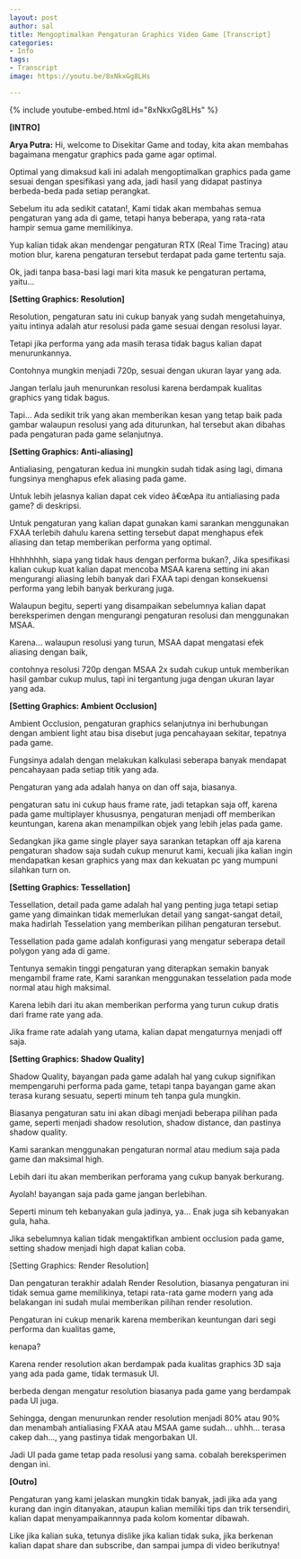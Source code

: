 ```yaml
---
layout: post
author: sal
title: Mengoptimalkan Pengaturan Graphics Video Game [Transcript]
categories:
- Info
tags:
- Transcript
image: https://youtu.be/8xNkxGg8LHs

---
```

{% include youtube-embed.html id="8xNkxGg8LHs" %}

**\[INTRO\]**

**Arya Putra:** Hi, welcome to Disekitar Game and today, kita akan membahas bagaimana mengatur graphics pada game agar optimal.

Optimal yang dimaksud kali ini adalah mengoptimalkan graphics pada game sesuai dengan spesifikasi yang ada, jadi hasil yang didapat pastinya berbeda-beda pada setiap perangkat.

Sebelum itu ada sedikit catatan!, Kami tidak akan membahas semua pengaturan yang ada di game, tetapi hanya beberapa, yang rata-rata hampir semua game memilikinya.

Yup kalian tidak akan mendengar pengaturan RTX (Real Time Tracing) atau motion blur, karena pengaturan tersebut terdapat pada game tertentu saja.

Ok, jadi tanpa basa-basi lagi mari kita masuk ke pengaturan pertama, yaitu...

**\[Setting Graphics: Resolution\]**

Resolution, pengaturan satu ini cukup banyak yang sudah mengetahuinya, yaitu intinya adalah atur resolusi pada game sesuai dengan resolusi layar.

Tetapi jika performa yang ada masih terasa tidak bagus kalian dapat menurunkannya.

Contohnya mungkin menjadi 720p, sesuai dengan ukuran layar yang ada.

Jangan terlalu jauh menurunkan resolusi karena berdampak kualitas graphics yang tidak bagus.

Tapi... Ada sedikit trik yang akan memberikan kesan yang tetap baik pada gambar walaupun resolusi yang ada diturunkan, hal tersebut akan dibahas pada pengaturan pada game selanjutnya.

**\[Setting Graphics: Anti-aliasing\]**

Antialiasing, pengaturan kedua ini mungkin sudah tidak asing lagi, dimana fungsinya menghapus efek aliasing pada game.

Untuk lebih jelasnya kalian dapat cek video â€œApa itu antialiasing pada game? di deskripsi.

Untuk pengaturan yang kalian dapat gunakan kami sarankan menggunakan FXAA terlebih dahulu karena setting tersebut dapat menghapus efek aliasing dan tetap memberikan performa yang optimal.

Hhhhhhhh, siapa yang tidak haus dengan performa bukan?, Jika spesifikasi kalian cukup kuat kalian dapat mencoba MSAA karena setting ini akan mengurangi aliasing lebih banyak dari FXAA tapi dengan konsekuensi performa yang lebih banyak berkurang juga.

Walaupun begitu, seperti yang disampaikan sebelumnya kalian dapat bereksperimen dengan mengurangi pengaturan resolusi dan menggunakan MSAA.

Karena... walaupun resolusi yang turun, MSAA dapat mengatasi efek aliasing dengan baik,

contohnya resolusi 720p dengan MSAA 2x sudah cukup untuk memberikan hasil gambar cukup mulus, tapi ini tergantung juga dengan ukuran layar yang ada.

**\[Setting Graphics: Ambient Occlusion\]**

Ambient Occlusion, pengaturan graphics selanjutnya ini berhubungan dengan ambient light atau bisa disebut juga pencahayaan sekitar, tepatnya pada game.

Fungsinya adalah dengan melakukan kalkulasi seberapa banyak mendapat pencahayaan pada setiap titik yang ada.

Pengaturan yang ada adalah hanya on dan off saja, biasanya.

pengaturan satu ini cukup haus frame rate, jadi tetapkan saja off, karena pada game multiplayer khususnya, pengaturan menjadi off memberikan keuntungan, karena akan menampilkan objek yang lebih jelas pada game.

Sedangkan jika game single player saya sarankan tetapkan off aja karena pengaturan shadow saja sudah cukup menurut kami, kecuali jika kalian ingin mendapatkan kesan graphics yang max dan kekuatan pc yang mumpuni silahkan turn on.

**\[Setting Graphics: Tessellation\]**

Tessellation, detail pada game adalah hal yang penting juga tetapi setiap game yang dimainkan tidak memerlukan detail yang sangat-sangat detail, maka hadirlah Tesselation yang memberikan pilihan pengaturan tersebut.

Tessellation pada game adalah konfigurasi yang mengatur seberapa detail polygon yang ada di game.

Tentunya semakin tinggi pengaturan yang diterapkan semakin banyak mengambil frame rate, Kami sarankan menggunakan tesselation pada mode normal atau high maksimal.

Karena lebih dari itu akan memberikan performa yang turun cukup dratis dari frame rate yang ada.

Jika frame rate adalah yang utama, kalian dapat mengaturnya menjadi off saja.

**\[Setting Graphics: Shadow Quality\]**

Shadow Quality, bayangan pada game adalah hal yang cukup signifikan mempengaruhi performa pada game, tetapi tanpa bayangan game akan terasa kurang sesuatu, seperti minum teh tanpa gula mungkin.

Biasanya pengaturan satu ini akan dibagi menjadi beberapa pilihan pada game, seperti menjadi shadow resolution, shadow distance, dan pastinya shadow quality.

Kami sarankan menggunakan pengaturan normal atau medium saja pada game dan maksimal high.

Lebih dari itu akan memberikan perforama yang cukup banyak berkurang.

Ayolah! bayangan saja pada game jangan berlebihan.

Seperti minum teh kebanyakan gula jadinya, ya... Enak juga sih kebanyakan gula, haha.

Jika sebelumnya kalian tidak mengaktifkan ambient occlusion pada game, setting shadow menjadi high dapat kalian coba.

\[Setting Graphics: Render Resolution\]

Dan pengaturan terakhir adalah Render Resolution, biasanya pengaturan ini tidak semua game memilikinya, tetapi rata-rata game modern yang ada belakangan ini sudah mulai memberikan pilihan render resolution.

Pengaturan ini cukup menarik karena memberikan keuntungan dari segi performa dan kualitas game,

kenapa?

Karena render resolution akan berdampak pada kualitas graphics 3D saja yang ada pada game, tidak termasuk UI.

berbeda dengan mengatur resolution biasanya pada game yang berdampak pada UI juga.

Sehingga, dengan menurunkan render resolution menjadi 80% atau 90% dan menambah antialiasing FXAA atau MSAA game sudah... uhhh... terasa cakep dah..., yang pastinya tidak mengorbakan UI.

Jadi UI pada game tetap pada resolusi yang sama. cobalah bereksperimen dengan ini.

**\[Outro\]**

Pengaturan yang kami jelaskan mungkin tidak banyak, jadi jika ada yang kurang dan ingin ditanyakan, ataupun kalian memiliki tips dan trik tersendiri, kalian dapat menyampaikannnya pada kolom komentar dibawah.

Like jika kalian suka, tetunya dislike jika kalian tidak suka, jika berkenan kalian dapat share dan subscribe, dan sampai jumpa di video berikutnya!